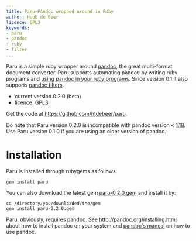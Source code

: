 ```yaml
---
title: Paru—PAndoc wrapped around in RUby
author: Huub de Beer
licence: GPL3
keywords:
- paru
- pandoc
- ruby
- filter
...
```


Paru is a simple ruby wrapper around [pandoc](http://www.pandoc.org), the
great multi-format document converter. Paru supports automating pandoc by
writing ruby programs and [using pandoc in your ruby programs](using_paru.html).
Since version 0.1 it also supports [pandoc filters](using_filters.html).

- current version 0.2.0 (beta)
- licence: GPL3

Get the code at <https://github.com/htdebeer/paru>.

Do note that Paru version 0.2.0 is incompatible with pandoc version <
[1.18](http://pandoc.org/releases.html#pandoc-1.18-26-oct-2016). Use Paru
version 0.1.0 if you are using an older version of pandoc.

# Installation

Paru is installed through rubygems as follows:

~~~ {.bash}
gem install paru
~~~

You can also download the latest gem
[paru-0.2.0.gem](https://github.com/htdebeer/paru/blob/master/releases/paru-0.2.0.gem)
and install it by:

~~~ {.bash}
cd /directory/you/downloaded/the/gem
gem install paru-0.2.0.gem
~~~

Paru, obviously, requires pandoc. See <http://pandoc.org/installing.html>
about how to install pandoc on your system and [pandoc's
manual](http://pandoc.org/README.html) on how to use pandoc.
